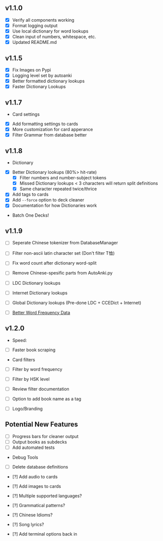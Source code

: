 ## v1.1.0
- [x] Verify all components working
- [x] Format logging output
- [x] Use local dictionary for word lookups
- [x] Clean input of numbers, whitespace, etc.
- [x] Updated README.md

## v1.1.5
- [x] Fix Images on Pypi
- [x] Logging level set by autoanki
- [x] Better formatted dictionary lookups
- [x] Faster Dictionary Lookups

## v1.1.7
- Card settings
- [x] Add formatting settings to cards
- [x] More customization for card apperance
- [x] Filter Grammar from database better

## v1.1.8
- Dictionary
- [x] Better Dictionary lookups (80%> hit-rate)
    - [x] Filter numbers and number-subject tokens
    - [x] Missed Dictionary lookups < 3 characters will return split definitions
    - [x] Same character repeated twice/thrice

- [x] Add tags to cards
- [x] Add `--force` option to deck cleaner
- [x] Documentation for how Dictionaries work
- Batch One Decks!

## v1.1.9
- [ ] Seperate Chinese tokenizer from DatabaseManager
- [ ] Filter non-ascii latin character set (Don't filter T恤)
- [ ] Fix word count after dictionary word-split
- [ ] Remove Chinese-spesific parts from AutoAnki.py

- [ ] LDC Dictionary lookups
- [ ] Internet Dictionary lookups
- [ ] Global Dictionary lookups (Pre-done LDC + CCEDict + Internet)

- [ ] [Better Word Frequency Data](https://lingua.mtsu.edu/chinese-computing/statistics/char/list.php?Which=MO)

## v1.2.0
- Speed:
- [ ] Faster book scraping

- Card filters
- [ ] Filter by word frequency
- [ ] Filter by HSK level
- [ ] Review filter documentation

- [ ] Option to add book name as a tag

- [ ] Logo/Branding

## Potential New Features

- [ ] Progress bars for cleaner output
- [ ] Output books as subdecks
- [ ] Add automated tests

- Debug Tools
- [ ] Delete database definitions

- [?] Add audio to cards
- [?] Add images to cards

- [?] Multiple supported languages?
- [?] Grammatical patterns?
- [?] Chinese Idioms?
- [?] Song lyrics?
- [?] Add terminal options back in


